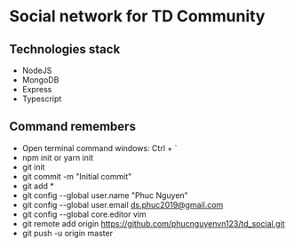 # Social network for TD Community

## Technologies stack

- NodeJS
- MongoDB
- Express
- Typescript

## Command remembers

- Open terminal command windows: Ctrl + `
- npm init or yarn init
- git init
- git commit -m "Initial commit"
- git add \*
- git config --global user.name "Phuc Nguyen"
- git config --global user.email ds.phuc2019@gmail.com
- git config --global core.editor vim
- git remote add origin https://github.com/phucnguyenvn123/td_social.git
- git push -u origin master
